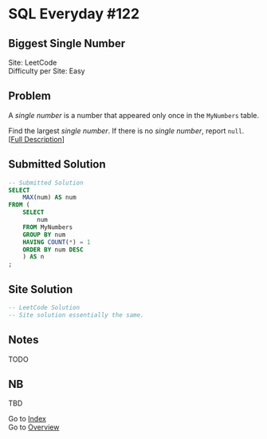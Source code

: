 # SQL Everyday \#122

## Biggest Single Number

Site: LeetCode\
Difficulty per Site: Easy

## Problem

A *single number* is a number that appeared only once in the `MyNumbers` table.

Find the largest *single number*. If there is no *single number*, report `null`. [[Full Description](https://leetcode.com/problems/biggest-single-number/description/)]

## Submitted Solution

```sql
-- Submitted Solution
SELECT
    MAX(num) AS num
FROM (
    SELECT
        num
    FROM MyNumbers
    GROUP BY num
    HAVING COUNT(*) = 1
    ORDER BY num DESC
    ) AS n
;
```

## Site Solution

```sql
-- LeetCode Solution 
-- Site solution essentially the same.
```

## Notes

TODO

## NB

TBD

Go to [Index](../?tab=readme-ov-file#index)\
Go to [Overview](../?tab=readme-ov-file)
